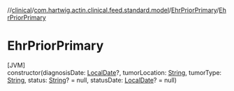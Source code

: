 //[clinical](../../../index.md)/[com.hartwig.actin.clinical.feed.standard.model](../index.md)/[EhrPriorPrimary](index.md)/[EhrPriorPrimary](-ehr-prior-primary.md)

# EhrPriorPrimary

[JVM]\
constructor(diagnosisDate: [LocalDate](https://docs.oracle.com/javase/8/docs/api/java/time/LocalDate.html)?, tumorLocation: [String](https://kotlinlang.org/api/latest/jvm/stdlib/kotlin/-string/index.html), tumorType: [String](https://kotlinlang.org/api/latest/jvm/stdlib/kotlin/-string/index.html), status: [String](https://kotlinlang.org/api/latest/jvm/stdlib/kotlin/-string/index.html)? = null, statusDate: [LocalDate](https://docs.oracle.com/javase/8/docs/api/java/time/LocalDate.html)? = null)
